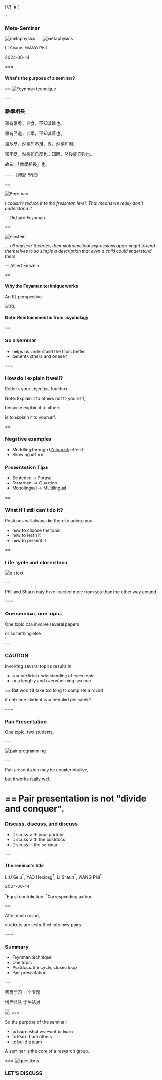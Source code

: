 [//]: # (
 
    
    )





### Meta-Seminar
![metaphysics](https://m.media-amazon.com/images/I/51hIXdHrrPL.jpg) <!-- .element: style="width: 20%" --> $\quad$
![metaphysics](https://m.media-amazon.com/images/I/51zU0Zk9zLL._SL1000_.jpg) <!-- .element: style="width:14%" -->




LI Shaun, WANG Phil
<!-- .element: style="font-size:20pt" -->
2024-06-14
<!-- .element: style="font-size:20pt" -->
=== 
#### What's the purpose of a seminar?

==
![Feynman technique](https://res.cloudinary.com/imagist/image/fetch/q_auto,f_auto,c_scale,w_2624/https%3A%2F%2Ftdinspiration.wpengine.com%2Fwp-content%2Fuploads%2F2020%2F02%2Ffeynman-technique_graphic-1_resize-1.png)
<!-- .element: style="filter:invert(1)" -->
==

### 教學相長


<p class="fragment">雖有嘉肴，弗食，不知其旨也。</p>

<p class="fragment">雖有至道，弗學，不知其善也。</p>


<p class="fragment">是故學，然後知不足，教，然後知困。</p>


<p class="fragment">知不足，然後能自反也；知困，然後能自強也。</p>


<p class="fragment">故曰：「教學相長」也。</p>


——《禮記·學記》
<!-- .element: style="font-size:18pt;text-align:right" -->

==

![Feynman](https://encrypted-tbn0.gstatic.com/images?q=tbn:ANd9GcSFzp-YBtpVa-e1Eq1IcJI6dq5KUUAz8qFvrA&s)

*I couldn’t reduce it to the freshman level. That means we really don’t understand it.*

-- Richard Feynman <!-- .element: style="font-size:18pt;text-align:right" -->

==

![einstein](https://encrypted-tbn0.gstatic.com/images?q=tbn:ANd9GcQtN-4xnyofwatFHKzD21M5d3qsJbBXW2PSJQ&s)

*... all physical theories, their mathematical expressions apart ought to lend themselves to so simple a description that even a child could understand them*

-- Albert Einstein <!-- .element: style="font-size:18pt;text-align:right" -->

==
#### Why the Feynman technique works
An RL perspective

![RL](https://miro.medium.com/v2/resize:fit:1400/1*7cuAqjQ97x1H_sBIeAVVZg.png)
<!-- .element: style="filter:invert(0.93)" -->

#### <p class="fragment highlight-current-blue">Note: Reinforcement is from psychology</p>


==
### So a seminar 

- helps us understand the topic better
- benefits others and oneself


===

### How do I explain it well?
Rethink your objective function

Note: Explain it to others not to yourself,

because explain it to others 

is to explain it to yourself.

==
### Negative examples
- Muddling through ([Zeigarnik](https://en.wikipedia.org/wiki/Bluma_Zeigarnik) effect)
- Showing off
==

### Presentation Tips
- Sentence -> Phrase
- Statement -> Question
- Monolingual -> Multilingual

==

### What if I still can't do it?
Postdocs will always be there to advise you
- how to choose the topic
- how to learn it
- how to present it


==
### Life cycle and closed loop
![alt text](2-2.png)
<!-- .element: style="filter:invert(93%)" -->

==

Phil and Shaun may have learned more from you than the other way around.


===
### One seminar, one topic.
One topic can involve several papers 

or something else

== 
### CAUTION

 Involving several topics results in 

- a superficial understanding of each topic
- or a lengthy and overwhelming seminar

==
But won't it take too long to complete a round

if only one student is scheduled per week?

===

### Pair Presentation
One topic, two students.

==

![pair programming](https://www.inrhythm.com/wp-content/uploads/2023/02/Screenshot-2019-08-13-at-16.09.46-1024x439-1.png)


==

Pair presentation may be counterintuitive, 

but it works really well.

== 
Pair presentation is not "divide and conquer".
==

### Discuss, discuss, and discuss

- Discuss with your partner
- Discuss with the postdocs
- Discuss in the seminar


==


#### The seminar's title

LIU Gelu$^\dagger$,  YAO Hexiong$^\dagger$, LI Shaun$^*$, WANG Phil$^*$
<!-- .element: style="font-size:20pt" -->
2024-06-14
<!-- .element: style="font-size:20pt" -->
$^\dagger$Equal contribution.  $^*$Corresponding author.
<!-- .element: style="font-size:10pt" -->
<!-- .element: style="font-size:10pt" -->


== 

After each round,

students are reshuffled into new pairs.

===

### Summary 

* Feynman technique
* One topic
* Postdocs: life cycle, closed loop
* Pair presentation

==

费曼学习 一个专题

博后带队 学生结对

<img class="fragment" src="drawio.png">
<!-- .element: style="filter:invert(93%)" -->
===

So the purpose of the seminar:
- to learn what we want to learn
- to learn from others
- to build a team


A seminar is the core of a research group.

===
![questions](https://img.freepik.com/premium-vector/meet-team-people-talk-dialog-communication-discussion-discuss-problems-exchange-opinions_352905-996.jpg) 
### LET'S DISCUSS
